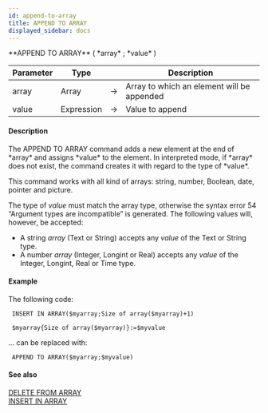```yaml
---
id: append-to-array
title: APPEND TO ARRAY
displayed_sidebar: docs
---
```


<!--REF #_command_.APPEND TO ARRAY.Syntax-->**APPEND TO ARRAY** ( *array* ; *value* )<!-- END REF-->
<!--REF #_command_.APPEND TO ARRAY.Params-->
| Parameter | Type |  | Description |
| --- | --- | --- | --- |
| array | Array | -> | Array to which an element will be appended |
| value | Expression | -> | Value to append |

<!-- END REF-->

#### Description 

<!--REF #_command_.APPEND TO ARRAY.Summary-->The APPEND TO ARRAY command adds a new element at the end of *array* and assigns *value* to the element.<!-- END REF--> In interpreted mode, if *array* does not exist, the command creates it with regard to the type of *value*. 

This command works with all kind of arrays: string, number, Boolean, date, pointer and picture. 

The type of *value* must match the array type, otherwise the syntax error 54 “Argument types are incompatible” is generated. The following values will, however, be accepted: 

* A string *array* (Text or String) accepts any *value* of the Text or String type.
* A number *array* (Integer, Longint or Real) accepts any *value* of the Integer, Longint, Real or Time type.

#### Example 

The following code:

```4d
 INSERT IN ARRAY($myarray;Size of array($myarray)+1)

 $myarray{Size of array($myarray)}:=$myvalue
```

... can be replaced with:

```4d
 APPEND TO ARRAY($myarray;$myvalue)
```

#### See also 
[DELETE FROM ARRAY](delete-from-array.md)  
[INSERT IN ARRAY](insert-in-array.md)  
